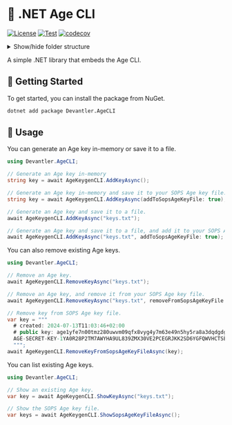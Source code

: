 # 🔑 .NET Age CLI

[![License](https://img.shields.io/badge/License-Apache_2.0-blue.svg)](https://opensource.org/licenses/Apache-2.0)
[![Test](https://github.com/devantler/dotnet-age-cli/actions/workflows/test.yaml/badge.svg)](https://github.com/devantler/dotnet-age-cli/actions/workflows/test.yaml)
[![codecov](https://codecov.io/gh/devantler/dotnet-age-cli/graph/badge.svg?token=RhQPb4fE7z)](https://codecov.io/gh/devantler/dotnet-age-cli)

<details>
  <summary>Show/hide folder structure</summary>

<!-- readme-tree start -->

```
.
├── .github
│   ├── scripts
│   └── workflows
├── Devantler.AgeCLI
│   └── assets
│       └── binaries
└── Devantler.AgeCLI.Tests
    └── AgeKeyTests

8 directories
```

<!-- readme-tree end -->

</details>

A simple .NET library that embeds the Age CLI.

## 🚀 Getting Started

To get started, you can install the package from NuGet.

```bash
dotnet add package Devantler.AgeCLI
```

## 📝 Usage

You can generate an Age key in-memory or save it to a file.

```csharp
using Devantler.AgeCLI;

// Generate an Age key in-memory
string key = await AgeKeygenCLI.AddKeyAsync();

// Generate an Age key in-memory and save it to your SOPS Age key file.
string key = await AgeKeygenCLI.AddKeyAsync(addToSopsAgeKeyFile: true);

// Generate an Age key and save it to a file.
await AgeKeygenCLI.AddKeyAsync("keys.txt");

// Generate an Age key and save it to a file, and add it to your SOPS Age key file.
await AgeKeygenCLI.AddKeyAsync("keys.txt", addToSopsAgeKeyFile: true);
```

You can also remove existing Age keys.

```csharp
using Devantler.AgeCLI;

// Remove an Age key.
await AgeKeygenCLI.RemoveKeyAsync("keys.txt");

// Remove an Age key, and remove it from your SOPS Age key file.
await AgeKeygenCLI.RemoveKeyAsync("keys.txt", removeFromSopsAgeKeyFile: true);

// Remove key from SOPS Age key file.
var key = """
  # created: 2024-07-13T11:03:46+02:00
  # public key: age1yfe7n00tmz280uwvm09qfx8vyg4y7m63e49n5hy5ra8a3dqdgdgszw8tdz
  AGE-SECRET-KEY-1YA0R28P2TM7AWYHA9UL839ZMX30VE2PCEGRJKK2SD6YGFQWVHCTSE3S7NC
  """;
await AgeKeygenCLI.RemoveKeyFromSopsAgeKeyFileAsync(key);
```

You can list existing Age keys.

```csharp
using Devantler.AgeCLI;

// Show an existing Age key.
var key = await AgeKeygenCLI.ShowKeyAsync("keys.txt");

// Show the SOPS Age key file.
var keys = await AgeKeygenCLI.ShowSopsAgeKeyFileAsync();
```
